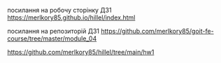 посилання на робочу сторінку ДЗ1
https://merlkory85.github.io/hillel/index.html

посилання на репозиторій ДЗ1
https://github.com/merlkory85/goit-fe-course/tree/master/module_04


https://github.com/merlkory85/hillel/tree/main/hw1
